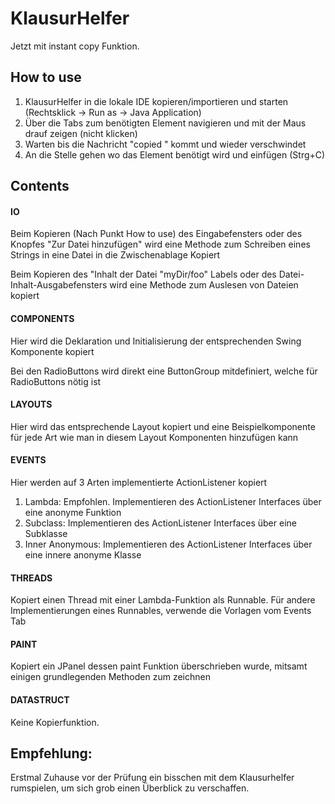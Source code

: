 # KlausurHelfer
Jetzt mit instant copy Funktion.

## How to use
1. KlausurHelfer in die lokale IDE kopieren/importieren und starten (Rechtsklick -> Run as -> Java Application)
2. Über die Tabs zum benötigten Element navigieren und mit der Maus drauf zeigen (nicht klicken)
3. Warten bis die Nachricht "copied <Element>" kommt und wieder verschwindet
4. An die Stelle gehen wo das Element benötigt wird und einfügen (Strg+C)

## Contents
#### IO
Beim Kopieren (Nach Punkt How to use) des Eingabefensters oder des Knopfes "Zur Datei hinzufügen" wird eine Methode zum Schreiben eines Strings in eine Datei in die Zwischenablage Kopiert

Beim Kopieren des "Inhalt der Datei "myDir/foo" Labels oder des Datei-Inhalt-Ausgabefensters wird eine Methode zum Auslesen von Dateien kopiert
#### COMPONENTS
Hier wird die Deklaration und Initialisierung der entsprechenden Swing Komponente kopiert

Bei den RadioButtons wird direkt eine ButtonGroup mitdefiniert, welche für RadioButtons nötig ist
#### LAYOUTS
Hier wird das entsprechende Layout kopiert und eine Beispielkomponente für jede Art wie man in diesem Layout Komponenten hinzufügen kann
#### EVENTS
Hier werden auf 3 Arten implementierte ActionListener kopiert
1. Lambda: Empfohlen. Implementieren des ActionListener Interfaces über eine anonyme Funktion
2. Subclass: Implementieren des ActionListener Interfaces über eine Subklasse
3. Inner Anonymous: Implementieren des ActionListener Interfaces über eine innere anonyme Klasse
#### THREADS
Kopiert einen Thread mit einer Lambda-Funktion als Runnable. Für andere Implementierungen eines Runnables, verwende die Vorlagen vom Events Tab
#### PAINT
Kopiert ein JPanel dessen paint Funktion überschrieben wurde, mitsamt einigen grundlegenden Methoden zum zeichnen
#### DATASTRUCT
Keine Kopierfunktion.

## Empfehlung:
Erstmal Zuhause vor der Prüfung ein bisschen mit dem Klausurhelfer rumspielen, um sich grob einen Überblick zu verschaffen.
